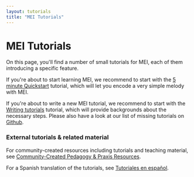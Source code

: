 ```yaml
---
layout: tutorials
title: "MEI Tutorials"
---
```

# MEI Tutorials

On this page, you'll find a number of small tutorials for MEI,
each of them introducing a specific feature.

If you're about to start learning MEI, we recommend to start with the [5 minute Quickstart](/tutorials/101-quickstart) tutorial, which will let you encode a very simple melody with MEI.

If you're about to write a new MEI tutorial, we recommend to start with the [Writing tutorials](/tutorials/199-writing-tutorials) tutorial, which will provide backgrounds about the necessary steps. Please also have a look at our list of missing tutorials on [Github](https://github.com/music-encoding/music-encoding.github.io/issues/88).

### External tutorials & related material

For community-created resources including tutorials and teaching material, see [Community-Created Pedagogy & Praxis Resources](/resources/pedagogy.html).

For a Spanish translation of the tutorials, see [Tutoriales en español](/resources/tutorials-ES.html).